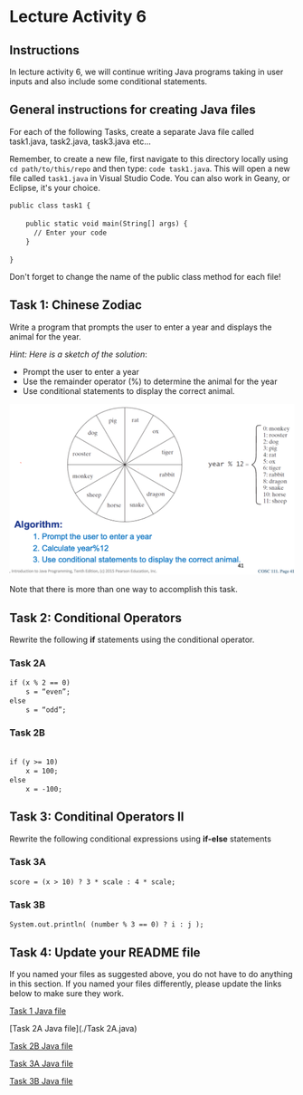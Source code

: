 # Lecture Activity 6

##  Instructions

In lecture activity 6, we will continue writing Java programs taking in user inputs and also include some conditional statements. 

## General instructions for creating Java files

For each of the following Tasks, create a separate Java file called task1.java, task2.java, task3.java etc... 

Remember, to create a new file, first navigate to this directory locally using `cd path/to/this/repo` and then type: `code task1.java`.
This will open a new file called `task1.java` in Visual Studio Code.
You can also work in Geany, or Eclipse, it's your choice.


```
public class task1 {

	public static void main(String[] args) {
	  // Enter your code
	}
  
}
```

Don't forget to change the name of the public class method for each file!

## Task 1: Chinese Zodiac

Write a program that prompts the user to enter a year and displays the animal for the year. 

*Hint: Here is a sketch of the solution*:

- Prompt the user to enter a year
- Use the remainder operator (%) to determine the animal for the year
- Use conditional statements to display the correct animal.

![](zodiac.png)

Note that there is more than one way to accomplish this task.

## Task 2: Conditional Operators

Rewrite the following **if** statements using the conditional operator.

### Task 2A

```
if (x % 2 == 0)
    s = “even”;
else
    s = “odd”;
```

### Task 2B
```

if (y >= 10)
    x = 100;
else
    x = -100;
```

## Task 3: Conditinal Operators II 

Rewrite the following conditional expressions using **if-else** statements

### Task 3A

```
score = (x > 10) ? 3 * scale : 4 * scale;
```

### Task 3B
```
System.out.println( (number % 3 == 0) ? i : j );
```

## Task 4: Update your README file 

If you named your files as suggested above, you do not have to do anything in this section.
If you named your files differently, please update the links below to make sure they work.

[Task 1 Java file](./Task1.java)

[Task 2A Java file](./Task 2A.java)

[Task 2B Java file](./Task2B.java)

[Task 3A Java file](./Task3A.java)

[Task 3B Java file](./Task3B.java)

